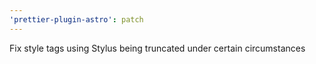 ```yaml
---
'prettier-plugin-astro': patch
---
```


Fix style tags using Stylus being truncated under certain circumstances
